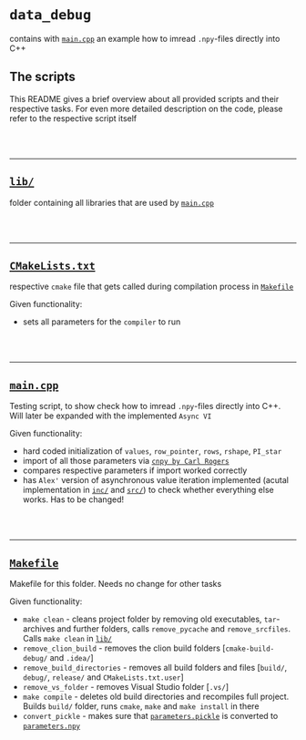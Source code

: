 # `data_debug`

contains with <a href="main.cpp" target="_blank">`main.cpp`</a> an example how to imread `.npy`-files directly into C++

## The scripts

This README gives a brief overview about all provided scripts and their respective tasks. For even more detailed description on the code, please refer to the respective script itself

<br/><br/>

-------

## <a href='lib/' target='_blank'>`lib/`</a>

folder containing all libraries that are used by <a href="main.cpp" target="_blank">`main.cpp`</a>

<br/><br/>

-------

## <a href='CMakeLists.txt' target='_blank'>`CMakeLists.txt`</a>

respective `cmake` file that gets called during compilation process in <a href='Makefile' target='_blank'>`Makefile`</a>

Given functionality:
- sets all parameters for the `compiler` to run

<br/><br/>

-------

## <a href='main.cpp' target='_blank'>`main.cpp`</a>

Testing script, to show check how to imread `.npy`-files directly into C++. Will later be expanded with the implemented `Async VI`

Given functionality:
- hard coded initialization of `values`, `row_pointer`, `rows`, `rshape`, `PI_star`
- import of all those parameters via <a href="https://github.com/rogersce/cnpy" target="_blank">`cnpy by Carl Rogers`</a>
- compares respective parameters if import worked correctly
- has `Alex'` version of asynchronous value iteration implemented (acutal implementation in <a href="lib/inc/Async_VI.h" target="_blank">`inc/`</a> and <a href="lib/src/Async_VI.cpp" target="_blank">`src/`</a>) to check whether everything else works. Has to be changed!

<br/><br/>

-------

## <a href='Makefile' target='_blank'>`Makefile`</a>

Makefile for this folder. Needs no change for other tasks

Given functionality:
- `make clean` - cleans project folder by removing old executables, `tar`-archives and further folders, calls `remove_pycache` and `remove_srcfiles`. Calls `make clean` in <a href='lib/' target='_blank'>`lib/`</a>
- `remove_clion_build` - removes the clion build folders [`cmake-build-debug/` and `.idea/`]
- `remove_build_directories` - removes all build folders and files [`build/`, `debug/`, `release/` and `CMakeLists.txt.user`]
- `remove_vs_folder` - removes Visual Studio folder [`.vs/`]
- `make compile` - deletes old build directories and recompiles full project. Builds `build/` folder, runs `cmake`, `make` and `make install` in there
- `convert_pickle` - makes sure that <a href='../data/data_debug/parameters.pickle' target='_blank'>`parameters.pickle`</a> is converted to <a href='../data/data_debug/parameters.npy' target='_blank'>`parameters.npy`</a>